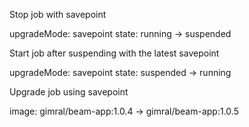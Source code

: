 Stop job with savepoint

upgradeMode: savepoint
state: running -> suspended

Start job after suspending with the latest savepoint

upgradeMode: savepoint
state: suspended -> running

Upgrade job using savepoint

image: gimral/beam-app:1.0.4 -> gimral/beam-app:1.0.5
